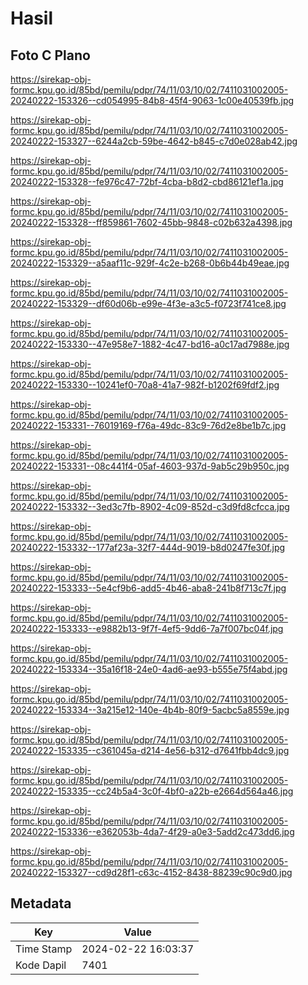 # Hasil

## Foto C Plano

https://sirekap-obj-formc.kpu.go.id/85bd/pemilu/pdpr/74/11/03/10/02/7411031002005-20240222-153326--cd054995-84b8-45f4-9063-1c00e40539fb.jpg

https://sirekap-obj-formc.kpu.go.id/85bd/pemilu/pdpr/74/11/03/10/02/7411031002005-20240222-153327--6244a2cb-59be-4642-b845-c7d0e028ab42.jpg

https://sirekap-obj-formc.kpu.go.id/85bd/pemilu/pdpr/74/11/03/10/02/7411031002005-20240222-153328--fe976c47-72bf-4cba-b8d2-cbd86121ef1a.jpg

https://sirekap-obj-formc.kpu.go.id/85bd/pemilu/pdpr/74/11/03/10/02/7411031002005-20240222-153328--ff859861-7602-45bb-9848-c02b632a4398.jpg

https://sirekap-obj-formc.kpu.go.id/85bd/pemilu/pdpr/74/11/03/10/02/7411031002005-20240222-153329--a5aaf11c-929f-4c2e-b268-0b6b44b49eae.jpg

https://sirekap-obj-formc.kpu.go.id/85bd/pemilu/pdpr/74/11/03/10/02/7411031002005-20240222-153329--df60d06b-e99e-4f3e-a3c5-f0723f741ce8.jpg

https://sirekap-obj-formc.kpu.go.id/85bd/pemilu/pdpr/74/11/03/10/02/7411031002005-20240222-153330--47e958e7-1882-4c47-bd16-a0c17ad7988e.jpg

https://sirekap-obj-formc.kpu.go.id/85bd/pemilu/pdpr/74/11/03/10/02/7411031002005-20240222-153330--10241ef0-70a8-41a7-982f-b1202f69fdf2.jpg

https://sirekap-obj-formc.kpu.go.id/85bd/pemilu/pdpr/74/11/03/10/02/7411031002005-20240222-153331--76019169-f76a-49dc-83c9-76d2e8be1b7c.jpg

https://sirekap-obj-formc.kpu.go.id/85bd/pemilu/pdpr/74/11/03/10/02/7411031002005-20240222-153331--08c441f4-05af-4603-937d-9ab5c29b950c.jpg

https://sirekap-obj-formc.kpu.go.id/85bd/pemilu/pdpr/74/11/03/10/02/7411031002005-20240222-153332--3ed3c7fb-8902-4c09-852d-c3d9fd8cfcca.jpg

https://sirekap-obj-formc.kpu.go.id/85bd/pemilu/pdpr/74/11/03/10/02/7411031002005-20240222-153332--177af23a-32f7-444d-9019-b8d0247fe30f.jpg

https://sirekap-obj-formc.kpu.go.id/85bd/pemilu/pdpr/74/11/03/10/02/7411031002005-20240222-153333--5e4cf9b6-add5-4b46-aba8-241b8f713c7f.jpg

https://sirekap-obj-formc.kpu.go.id/85bd/pemilu/pdpr/74/11/03/10/02/7411031002005-20240222-153333--e9882b13-9f7f-4ef5-9dd6-7a7f007bc04f.jpg

https://sirekap-obj-formc.kpu.go.id/85bd/pemilu/pdpr/74/11/03/10/02/7411031002005-20240222-153334--35a16f18-24e0-4ad6-ae93-b555e75f4abd.jpg

https://sirekap-obj-formc.kpu.go.id/85bd/pemilu/pdpr/74/11/03/10/02/7411031002005-20240222-153334--3a215e12-140e-4b4b-80f9-5acbc5a8559e.jpg

https://sirekap-obj-formc.kpu.go.id/85bd/pemilu/pdpr/74/11/03/10/02/7411031002005-20240222-153335--c361045a-d214-4e56-b312-d7641fbb4dc9.jpg

https://sirekap-obj-formc.kpu.go.id/85bd/pemilu/pdpr/74/11/03/10/02/7411031002005-20240222-153335--cc24b5a4-3c0f-4bf0-a22b-e2664d564a46.jpg

https://sirekap-obj-formc.kpu.go.id/85bd/pemilu/pdpr/74/11/03/10/02/7411031002005-20240222-153336--e362053b-4da7-4f29-a0e3-5add2c473dd6.jpg

https://sirekap-obj-formc.kpu.go.id/85bd/pemilu/pdpr/74/11/03/10/02/7411031002005-20240222-153327--cd9d28f1-c63c-4152-8438-88239c90c9d0.jpg


## Metadata

| Key        | Value               |
| ---------- | ------------------- |
| Time Stamp | 2024-02-22 16:03:37 |
| Kode Dapil | 7401                |



